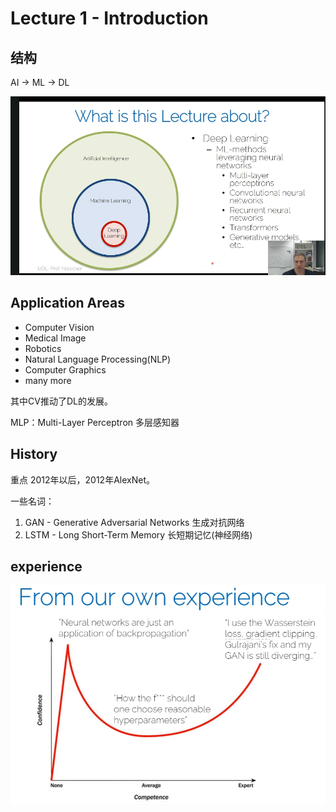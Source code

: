 # Lecture 1 - Introduction

## 结构
AI -> ML -> DL

![alt text](_attachments/Lecture1-Introduction/image.png)

## Application Areas
- Computer Vision
- Medical Image
- Robotics
- Natural Language Processing(NLP)
- Computer Graphics
- many more

其中CV推动了DL的发展。

MLP：Multi-Layer Perceptron 多层感知器

## History
重点 2012年以后，2012年AlexNet。

一些名词：
1. GAN - Generative Adversarial Networks 生成对抗网络
2. LSTM - Long Short-Term Memory 长短期记忆(神经网络)

## experience

![alt text](_attachments/Lecture1-Introduction/image-1.png)